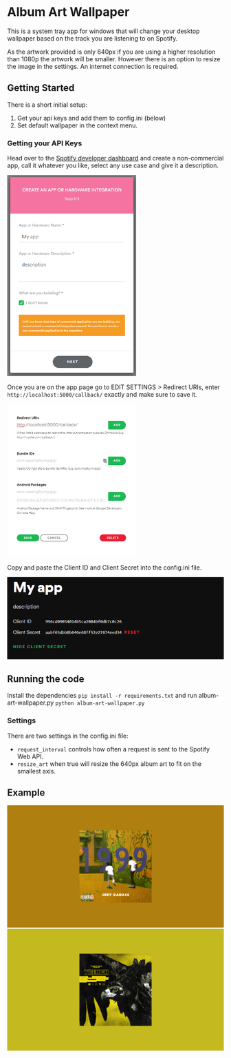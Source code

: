 # Album Art Wallpaper

This is a system tray app for windows that will change your desktop wallpaper based on the track you are listening to on Spotify.


As the artwork provided is only 640px if you are using a higher resolution than 1080p the artwork will be smaller. However there is an option to resize the image in the settings.
An internet connection is required.

## Getting Started
There is a short initial setup:

1. Get your api keys and add them to config.ini (below)
2. Set default wallpaper in the context menu.

### Getting your API Keys
Head over to the [Spotify developer dashboard](https://www.google.com) and create a non-commercial app, call it whatever you like, select any use case and give it a description.

<img src = readme_images/image1.png width=300>

Once you are on the app page go to EDIT SETTINGS > Redirect URIs, enter ``` http://localhost:5000/callback/ ``` exactly and make sure to save it.

<img src = readme_images/image2.png width=300>

Copy and paste the Client ID and Client Secret into the config.ini file.

<img src = readme_images/image3.png width=700>

## Running the code
Install the dependencies ```pip install -r requirements.txt``` and run album-art-wallpaper.py ```python album-art-wallpaper.py```

### Settings
There are two settings in the config.ini file:

- ```request_interval``` controls how often a request is sent to the Spotify Web API.
- ```resize_art``` when true will resize the 640px album art to fit on the smallest axis.

## Example
![](readme_images/example_wallpaper.png)
![](readme_images/example_wallpaper2.png)
